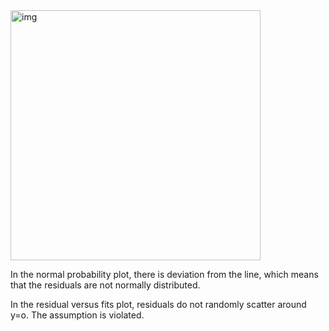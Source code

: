 <img width="400" alt="img" src="https://github.com/user-attachments/assets/1e24a86f-f41d-431d-b6bc-e291d56fdc15/">

In the normal probability plot, there is deviation from the line, which means that the residuals are not normally distributed.

In the residual versus fits plot, residuals do not randomly scatter around y=o. The assumption is violated.
